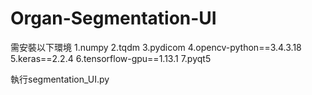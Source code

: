 # Organ-Segmentation-UI

需安裝以下環境
1.numpy
2.tqdm
3.pydicom
4.opencv-python==3.4.3.18
5.keras==2.2.4
6.tensorflow-gpu==1.13.1
7.pyqt5


執行segmentation_UI.py
